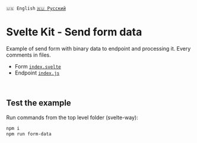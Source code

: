 `🇺🇸 English` [`🇷🇺 Русский`](README-RU.md)

# Svelte Kit - Send form data
Example of send form with binary data to endpoint and processing it. 
Every comments in files. 
- Form [`index.svelte`](src/index.svelte) 
- Endpoint [`index.js`](src/index.js) 

<br>

## Test the example
Run commands from the top level folder (svelte-way):

```bash
npm i
npm run form-data
```
